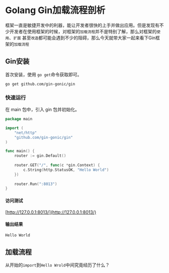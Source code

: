 # Golang Gin加载流程剖析

框架一直是敏捷开发中的利器，能让开发者很快的上手并做出应用。但是发现有不少开发者在使用框架的时候，对框架的`加载流程`并不是特别了解，那么对框架的`使用`、`扩展` 甚至`改造`都可能会遇到不少的阻碍，那么今天就带大家一起来看下Gin框架的`加载流程`

## Gin安装

首次安装，使用 `go get`命令获取即可。

```
go get github.com/gin-gonic/gin
```

### 快速运行

在 main 包中，引入 gin 包并初始化。

```go
package main

import (
	"net/http"
	"github.com/gin-gonic/gin"
)

func main() {
	router := gin.Default()
  
	router.GET("/", func(c *gin.Context) {
		c.String(http.StatusOK, "Hello World")
	})
  
	router.Run(":8013")
}
```

#### 访问测试

[http://127.0.0.1:8013/](http://127.0.0.1:8013/)

#### 输出结果

```go
Hello World
```

## 加载流程

从开始的`import`到`Hello Wrold`中间究竟经历了什么？